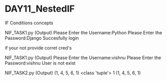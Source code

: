 # DAY11_NestedIF
IF Conditions concepts


NIF_TASK1.py (Output)
Please Enter the Username:Python
Please Enter the Password:Django
Succesfully login

if your not provide corret cred's 

NIF_TASK1.py  (Output)
Please Enter the Username:vishnu
Please Enter the Password:vishnu
User is not exist


NIF_TASK2.py   (Output)
(1, 4, 5, 6, 1)
<class 'tuple'>
1
(1, 4, 5, 6, 1)
